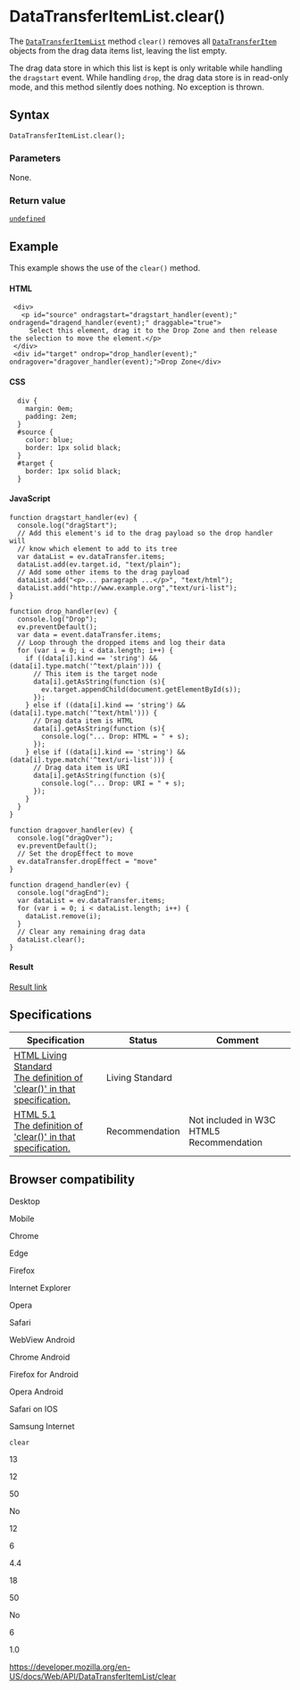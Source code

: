 # DataTransferItemList.clear()

The [`DataTransferItemList`](../datatransferitemlist) method `clear()` removes all [`DataTransferItem`](../datatransferitem) objects from the drag data items list, leaving the list empty.

The drag data store in which this list is kept is only writable while handling the `dragstart` event. While handling `drop`, the drag data store is in read-only mode, and this method silently does nothing. No exception is thrown.

## Syntax

    DataTransferItemList.clear();

### Parameters

None.

### Return value

[`undefined`](https://developer.mozilla.org/en-US/docs/Web/JavaScript/Reference/Global_Objects/undefined)

## Example

This example shows the use of the `clear()` method.

#### HTML

     <div>
       <p id="source" ondragstart="dragstart_handler(event);" ondragend="dragend_handler(event);" draggable="true">
         Select this element, drag it to the Drop Zone and then release the selection to move the element.</p>
     </div>
     <div id="target" ondrop="drop_handler(event);" ondragover="dragover_handler(event);">Drop Zone</div>

#### CSS

      div {
        margin: 0em;
        padding: 2em;
      }
      #source {
        color: blue;
        border: 1px solid black;
      }
      #target {
        border: 1px solid black;
      }

#### JavaScript

    function dragstart_handler(ev) {
      console.log("dragStart");
      // Add this element's id to the drag payload so the drop handler will
      // know which element to add to its tree
      var dataList = ev.dataTransfer.items;
      dataList.add(ev.target.id, "text/plain");
      // Add some other items to the drag payload
      dataList.add("<p>... paragraph ...</p>", "text/html");
      dataList.add("http://www.example.org","text/uri-list");
    }

    function drop_handler(ev) {
      console.log("Drop");
      ev.preventDefault();
      var data = event.dataTransfer.items;
      // Loop through the dropped items and log their data
      for (var i = 0; i < data.length; i++) {
        if ((data[i].kind == 'string') && (data[i].type.match('^text/plain'))) {
          // This item is the target node
          data[i].getAsString(function (s){
            ev.target.appendChild(document.getElementById(s));
          });
        } else if ((data[i].kind == 'string') && (data[i].type.match('^text/html'))) {
          // Drag data item is HTML
          data[i].getAsString(function (s){
            console.log("... Drop: HTML = " + s);
          });
        } else if ((data[i].kind == 'string') && (data[i].type.match('^text/uri-list'))) {
          // Drag data item is URI
          data[i].getAsString(function (s){
            console.log("... Drop: URI = " + s);
          });
        }
      }
    }

    function dragover_handler(ev) {
      console.log("dragOver");
      ev.preventDefault();
      // Set the dropEffect to move
      ev.dataTransfer.dropEffect = "move"
    }

    function dragend_handler(ev) {
      console.log("dragEnd");
      var dataList = ev.dataTransfer.items;
      for (var i = 0; i < dataList.length; i++) {
        dataList.remove(i);
      }
      // Clear any remaining drag data
      dataList.clear();
    }

#### Result

[Result link](https://yari-demos.prod.mdn.mozit.cloud/en-US/docs/Web/API/DataTransferItemList/clear/_samples_/Example)

## Specifications

<table><thead><tr class="header"><th>Specification</th><th>Status</th><th>Comment</th></tr></thead><tbody><tr class="odd"><td><a href="https://html.spec.whatwg.org/multipage/interaction.html#dom-datatransferitemlist-clear">HTML Living Standard<br />
<span class="small">The definition of 'clear()' in that specification.</span></a></td><td><span class="spec-living">Living Standard</span></td><td></td></tr><tr class="even"><td><a href="https://www.w3.org/TR/html51/editing.html#dom-datatransferitemlist-clear">HTML 5.1<br />
<span class="small">The definition of 'clear()' in that specification.</span></a></td><td><span class="spec-rec">Recommendation</span></td><td>Not included in W3C HTML5 <span class="spec-rec">Recommendation</span></td></tr></tbody></table>

## Browser compatibility

Desktop

Mobile

Chrome

Edge

Firefox

Internet Explorer

Opera

Safari

WebView Android

Chrome Android

Firefox for Android

Opera Android

Safari on IOS

Samsung Internet

`clear`

13

12

50

No

12

6

4.4

18

50

No

6

1.0

<a href="https://developer.mozilla.org/en-US/docs/Web/API/DataTransferItemList/clear" class="_attribution-link">https://developer.mozilla.org/en-US/docs/Web/API/DataTransferItemList/clear</a>
